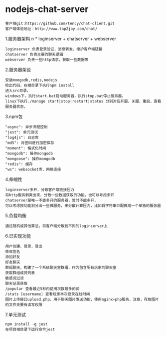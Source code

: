 # nodejs-chat-server
	客户端git:https://github.com/tency/chat-client.git
	客户端体验地址：http://www.tap2joy.com/chat/

1.服务器架构
	n * loginserver + chatserver + webserver
	
	loginserver 负责登录验证，消息转发，维护客户端链接
	chatserver 负责主要的聊天逻辑
	webserver 负责一些http请求，获取一些数据等

2.服务器架设

	安装mongodb,redis,nodejs
	检出代码，在根目录下执行npm install
	进入src目录，
	windows下，执行start.bat启动服务器，执行stop.bat停止服务器，
	linux下执行./manage start|stop|restart|status 分别对应开服，关服，重启，查看服务器状态，
	
3.npm包

	"async": 异步流程控制
    "jest": 单元测试
    "log4js": 日志库
    "md5": 对密码进行加密保存
    "moment": 格式化时间
    "mongodb": 操作mongodb
    "mongoose": 操作mongodb
    "redis": 缓存
    "ws": websocket库，网络连接
	
4.伸缩性

	loginserver多开，分散客户端链接压力
	将http服务剥离出来，分散一些数据获取的功能，也可以考虑多开
	chatserver是唯一不能多开的服务器，暂时不能多开，
	可以考虑按功能划分出一些微服务，来分散计算压力，比如将字符串匹配做成一个单独的服务器
	
5.负载均衡

	通过随机或其他算法，将客户端分散到不同的loginserver上
	
6.已实现功能

	用户创建，登录，登出
	修改签名
	添加好友
	好友聊天
	群组聊天，构建了一个系统聊天室群组，作为包含所有玩家的聊天室
	获取群组成员列表
	敏感词过滤
	聊天记录获取
	/popular 查看最近5秒内使用次数最多的词
	/stats [username] 查看玩家本次登录在线时间
	图片上传接口upload.php，用于聊天图片发送功能，使用nginx+php服务，注意，存放图片的文件夹要有读写权限
	
7.单元测试

	npm install -g jest
	在项目根目录下运行命令jest
	
	
	

	